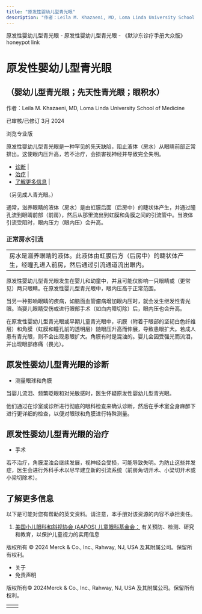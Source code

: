 ```yaml
---
title: "原发性婴幼儿型青光眼"
description: "作者：Leila M. Khazaeni, MD, Loma Linda University School of Medicine"
---
```


﻿原发性婴幼儿型青光眼 \- 原发性婴幼儿型青光眼 \- 《默沙东诊疗手册大众版》 honeypot link

# 原发性婴幼儿型青光眼

## （婴幼儿型青光眼；先天性青光眼；眼积水）

作者：Leila M. Khazaeni, MD, Loma Linda University School of Medicine

已审核/已修订 3月 2024

浏览专业版

原发性婴幼儿型青光眼是一种罕见的先天缺陷，阻止液体（房水）从眼睛前部正常排出。这使眼内压升高，若不治疗，会损害视神经并导致完全失明。

- [诊断](#诊断_v88380814_zh) \|
- [治疗](#治疗_v88380822_zh) \|
- [了解更多信息](#了解更多信息_v39679700_zh) \|

（另见成人青光眼。）

通常，滋养眼睛的液体（房水）是由虹膜后面（后房中）的睫状体产生，并通过瞳孔流到眼睛前部（前房），然后从那里流出到虹膜和角膜之间的引流管中。当液体引流受阻时，眼内压力（眼内压）会升高。

### 正常房水引流

|     |
| --- |
| 房水是滋养眼睛的液体。此液体由虹膜后方（后房中）的睫状体产生，经瞳孔进入前房，然后通过引流通道流出眼内。<br> |

原发性婴幼儿型青光眼发生在婴儿和幼童中，并且可能仅影响一只眼睛或（更常见）两只眼睛。在原发性婴儿型青光眼中，眼内压高于正常范围。

当另一种影响眼睛的疾病，如脑面血管瘤病增加眼内压时，就会发生继发性青光眼。当婴儿眼睛受伤或进行眼部手术（如白内障切除）后，眼内压也会升高。

在原发性婴幼儿型青光眼或早期儿童青光眼中，巩膜（附着于眼部的坚韧白色纤维层）和角膜（虹膜和瞳孔前的透明层）随眼压升高而伸展，导致患眼扩大。若成人患有青光眼，则不会出现患眼扩大。角膜有时是混浊的。婴儿会因受强光而流泪，并出现眼部疼痛（畏光）。

## 原发性婴幼儿型青光眼的诊断

- 测量眼球和角膜


当婴儿流泪、频繁眨眼和对光敏感时，医生怀疑原发性婴幼儿型青光眼。

他们通过在诊室或诊所进行彻底的眼科检查来确认诊断，然后在手术室全身麻醉下进行更详细的检查，以便对眼球和角膜进行特殊测量。

## 原发性婴幼儿型青光眼的治疗

- 手术


若不治疗，角膜混浊会继续发展，视神经会受损，可能导致失明。为防止这些并发症，医生会进行外科手术以尽早建立新的引流系统（前房角切开术、小梁切开术或小梁切除术）。

## 了解更多信息

以下是可能对您有帮助的英文资料。请注意，本手册对该资源的内容不承担责任。

1. [美国小儿眼科和斜视协会 (AAPOS) 儿童眼科基金会：](https://www.childrenseyefoundation.org/home) 有关预防、检测、研究和教育，以保护儿童视力的实用信息




版权所有 © 2024
Merck & Co., Inc., Rahway, NJ, USA 及其附属公司。保留所有权利。

- 关于
- 免责声明

版权所有© 2024Merck & Co., Inc., Rahway, NJ, USA 及其附属公司。保留所有权利。

|     |     |
| --- | --- |
|  |  |